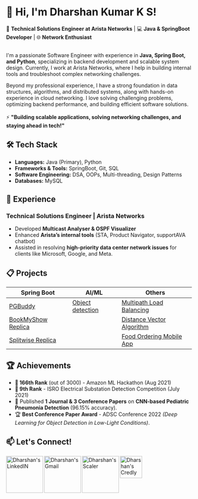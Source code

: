 # 👋 Hi, I'm Dharshan Kumar K S!  
🚀 **Technical Solutions Engineer at Arista Networks** | 💻 **Java & SpringBoot Developer** | 🌐 **Network Enthusiast**  

<br>
I'm a passionate Software Engineer with experience in <b>Java, Spring Boot, and Python</b>, specializing in backend development and scalable system design. Currently, I work at Arista Networks, where I help in building internal tools and troubleshoot complex networking challenges.

Beyond my professional experience, I have a strong foundation in data structures, algorithms, and distributed systems, along with hands-on experience in cloud networking. I love solving challenging problems, optimizing backend performance, and building efficient software solutions. 
<br></br>
⚡ **"Building scalable applications, solving networking challenges, and staying ahead in tech!"**  

## 🛠️ Tech Stack  
- **Languages:** Java (Primary), Python  
- **Frameworks & Tools:** SpringBoot, Git, SQL
- **Software Engineering:** DSA, OOPs, Multi-threading, Design Patterns  
- **Databases:** MySQL  

## 💼 Experience  
### **Technical Solutions Engineer | Arista Networks** 
- Developed **Multicast Analyser & OSPF Visualizer**
- Enhanced **Arista’s internal tools** (STA, Product Navigator, supportAVA chatbot)
- Assisted in resolving **high-priority data center network issues** for clients like Microsoft, Google, and Meta.  

## 📋 Projects

| Spring Boot          | AI/ML               | Others               |
|------------------------------|-----------------------------|-----------------------------|
| [PGBuddy](https://github.com/dharshan-kumar-ks/PGBuddy)            | [Object detection](https://github.com/dharshan-kumar-ks/electrical_substation_detection) | [Multipath Load Balancing](https://github.com/dharshan-kumar-ks/Multipath-Load-Balancing)               |
| [BookMyShow Replica](https://github.com/dharshan-kumar-ks/BookMyShowApplication)            |  | [Distance Vector Algorithm](https://github.com/dharshan-kumar-ks/Distance_Vector_Algorithm)    |
| [Splitwise Replica](https://github.com/dharshan-kumar-ks/SplitwiseApplication)             |  |  [Food Ordering Mobile App](https://github.com/dharshan-kumar-ks/Food_Hub_App)    |

## 🏆 Achievements  
- **🏅 166th Rank** (out of 3000) - Amazon ML Hackathon (Aug 2021)  
- **🏅 9th Rank** - ISRO Electrical Substation Detection Competition (July 2021)  
- 📄 Published **1 Journal & 3 Conference Papers** on **CNN-based Pediatric Pneumonia Detection** (96.15% accuracy).  
- 🏆 **Best Conference Paper Award** - ADSC Conference 2022 *(Deep Learning for Object Detection in Low-Light Conditions)*.  

## 📫 Let's Connect!
<a href="https://www.linkedin.com/in/dharshan-kumar-k-s/">
  <img align="left" alt="Dharshan's LinkedIN" width="100px" src="https://github.com/user-attachments/assets/7ad38c9d-da3a-4bde-b370-f9761575c1f6" />
</a>
<a href="https://www.dharshankumar55@gmail.com">
  <img align="left" alt="Dharshan's Gmail" width="100px" src="https://github.com/user-attachments/assets/a266f0db-fa01-4567-bb80-06266aa79d1c" />
</a>
<a href="https://www.scaler.com/academy/profile/0b358c8f3b72/">
  <img align="left" alt="Dharshan's Scaler" width="100px" src="https://github.com/user-attachments/assets/a63b47a2-c355-43da-88f4-a0d6aa106fc7" />
</a>
</a>
 <a href="https://www.credly.com/users/dharshan-kumar-k-s">
  <img align="left" alt="Dharshan's Credly" width="60px" src="https://info.credly.com/hs-fs/hubfs/Credly_Logo_Orange_10-Inch.png?width=3000&name=Credly_Logo_Orange_10-Inch.png"
       />
</a>
